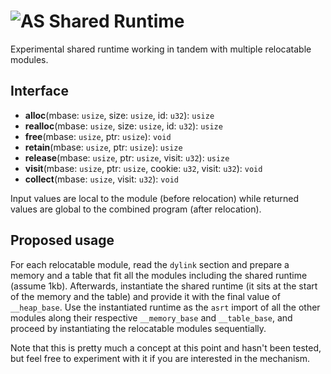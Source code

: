 # ![AS](https://avatars1.githubusercontent.com/u/28916798?s=48) Shared Runtime

Experimental shared runtime working in tandem with multiple relocatable modules.

Interface
---------

* **alloc**(mbase: `usize`, size: `usize`, id: `u32`): `usize`
* **realloc**(mbase: `usize`, size: `usize`, id: `u32`): `usize`
* **free**(mbase: `usize`, ptr: `usize`): `void`
* **retain**(mbase: `usize`, ptr: `usize`): `usize`
* **release**(mbase: `usize`, ptr: `usize`, visit: `u32`): `usize`
* **visit**(mbase: `usize`, ptr: `usize`, cookie: `u32`, visit: `u32`): `void`
* **collect**(mbase: `usize`, visit: `u32`): `void`

Input values are local to the module (before relocation) while returned values are global to
the combined program (after relocation).

Proposed usage
--------------

For each relocatable module, read the `dylink` section and prepare a memory and a table that
fit all the modules including the shared runtime (assume 1kb). Afterwards, instantiate the
shared runtime (it sits at the start of the memory and the table) and provide it with the
final value of `__heap_base`. Use the instantiated runtime as the `asrt` import of all the
other modules along their respective `__memory_base` and `__table_base`, and proceed by
instantiating the relocatable modules sequentially.

Note that this is pretty much a concept at this point and hasn't been tested, but feel free
to experiment with it if you are interested in the mechanism.
